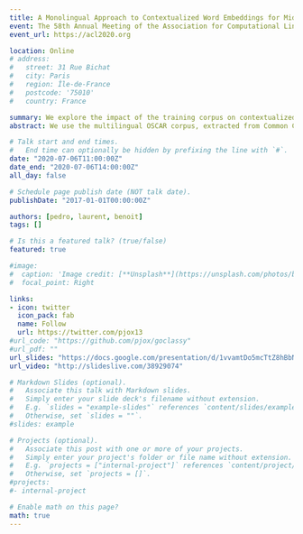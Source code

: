 ```yaml
---
title: A Monolingual Approach to Contextualized Word Embeddings for Mid-Resource Languages
event: The 58th Annual Meeting of the Association for Computational Linguistics
event_url: https://acl2020.org

location: Online
# address:
#   street: 31 Rue Bichat
#   city: Paris
#   region: Île-de-France
#   postcode: '75010'
#   country: France

summary: We explore the impact of the training corpus on contextualized word embeddings in five mid-resource languages.
abstract: We use the multilingual OSCAR corpus, extracted from Common Crawl via language classification, filtering and cleaning, to train monolingual contextualized word embeddings (ELMo) for five mid-resource languages. We then compare the performance of OSCAR-based and Wikipedia-based ELMo embeddings for these languages on the part-of-speech tagging and parsing tasks. We show that, despite the noise in the Common-Crawl-based OSCAR data, embeddings trained on OSCAR perform much better than monolingual embeddings trained on Wikipedia. They actually equal or improve the current state of the art in tagging and parsing for all five languages. In particular, they also improve over multilingual Wikipedia-based contextual embeddings (multilingual BERT), which almost always constitutes the previous state of the art, thereby showing that the benefit of a larger, more diverse corpus surpasses the cross-lingual benefit of multilingual embedding architectures.

# Talk start and end times.
#   End time can optionally be hidden by prefixing the line with `#`.
date: "2020-07-06T11:00:00Z"
date_end: "2020-07-06T14:00:00Z"
all_day: false

# Schedule page publish date (NOT talk date).
publishDate: "2017-01-01T00:00:00Z"

authors: [pedro, laurent, benoit]
tags: []

# Is this a featured talk? (true/false)
featured: true

#image:
#  caption: 'Image credit: [**Unsplash**](https://unsplash.com/photos/bzdhc5b3Bxs)'
#  focal_point: Right

links:
- icon: twitter
  icon_pack: fab
  name: Follow
  url: https://twitter.com/pjox13
#url_code: "https://github.com/pjox/goclassy"
#url_pdf: ""
url_slides: "https://docs.google.com/presentation/d/1vvamtDo5mcTtZ8hBbNMZk0tidiUgYfANNUMplMG4a9g/edit?usp=sharing"
url_video: "http://slideslive.com/38929074"

# Markdown Slides (optional).
#   Associate this talk with Markdown slides.
#   Simply enter your slide deck's filename without extension.
#   E.g. `slides = "example-slides"` references `content/slides/example-slides.md`.
#   Otherwise, set `slides = ""`.
#slides: example

# Projects (optional).
#   Associate this post with one or more of your projects.
#   Simply enter your project's folder or file name without extension.
#   E.g. `projects = ["internal-project"]` references `content/project/deep-learning/index.md`.
#   Otherwise, set `projects = []`.
#projects:
#- internal-project

# Enable math on this page?
math: true
---
```

